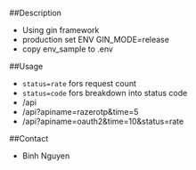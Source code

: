 ##Description
- Using gin framework
- production set ENV GIN_MODE=release
- copy env_sample to .env

##Usage
- `status=rate` fors request count
- `status=code` fors breakdown into status code
- /api
- /api?apiname=razerotp&time=5
- /api?apiname=oauth2&time=10&status=rate

##Contact
- Binh Nguyen
